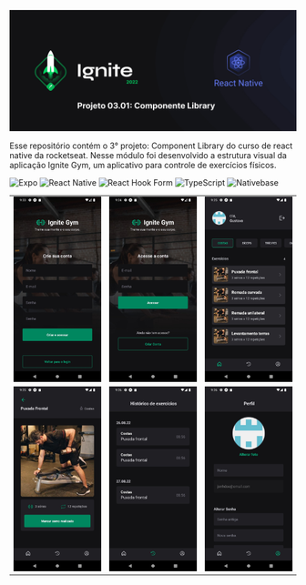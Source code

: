 ![capa](_docs/capa.jpg)

Esse repositório contém o 3° projeto: Component Library do curso de react native da rocketseat. Nesse módulo foi desenvolvido a estrutura visual da aplicação Ignite Gym, um aplicativo para controle de exercícios físicos.

![Expo](https://img.shields.io/badge/expo-1C1E24?style=for-the-badge&logo=expo&logoColor=D04A37)
![React Native](https://img.shields.io/badge/react_native-%2320232a.svg?style=for-the-badge&logo=react&logoColor=%2361DAFB)
![React Hook Form](https://img.shields.io/badge/react_hook_form-f9f9f9.svg?style=for-the-badge&logoColor=purple)
![TypeScript](https://img.shields.io/badge/typescript-%23007ACC.svg?style=for-the-badge&logo=typescript&logoColor=white)
![Nativebase](https://img.shields.io/badge/nativebase-853ecc.svg?style=for-the-badge&logoColor=purple)

<table>
  <tr>
    <td><img src="_docs/00.jpg" /></td>
    <td><img src="_docs/01.jpg" /></td>
    <td><img src="_docs/02.jpg" /></td>
  </tr>
  <tr>
    <td><img src="_docs/03.jpg" /></td>
    <td><img src="_docs/04.jpg" /></td>
    <td><img src="_docs/05.jpg" /></td>
  </tr>
</table>